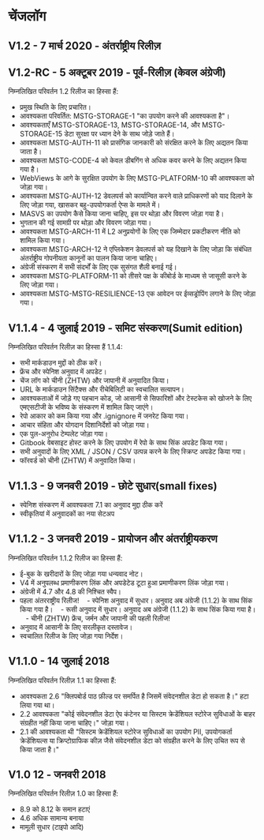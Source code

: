 # चेंजलॉग

## V1.2 - 7 मार्च 2020 - अंतर्राष्ट्रीय रिलीज़

## V1.2-RC - 5 अक्टूबर 2019 - पूर्व-रिलीज़ (केवल अंग्रेजी)

निम्नलिखित परिवर्तन 1.2 रिलीज का हिस्सा हैं:

- प्रमुख स्थिति के लिए प्रचारित।
- आवश्यकता परिवर्तित: MSTG-STORAGE-1 "का उपयोग करने की आवश्यकता है"।
- आवश्यकताएँ MSTG-STORAGE-13, MSTG-STORAGE-14, और MSTG-STORAGE-15 डेटा सुरक्षा पर ध्यान देने के साथ जोड़े जाते हैं।
- आवश्यकता MSTG-AUTH-11 को प्रासंगिक जानकारी को संरक्षित करने के लिए अद्यतन किया जाता है।
- आवश्यकता MSTG-CODE-4 को केवल डीबगिंग से अधिक कवर करने के लिए अद्यतन किया गया है।
- WebViews के आगे के सुरक्षित उपयोग के लिए MSTG-PLATFORM-10 की आवश्यकता को जोड़ा गया।
- आवश्यकता MSTG-AUTH-12 डेवलपर्स को कार्यान्वित करने वाले प्राधिकरणों को याद दिलाने के लिए जोड़ा गया, खासकर बहु-उपयोगकर्ता ऐप्स के मामले में।
- MASVS का उपयोग कैसे किया जाना चाहिए, इस पर थोड़ा और विवरण जोड़ा गया है।
- भुगतान की गई सामग्री पर थोड़ा और विवरण जोड़ा गया।
- आवश्यकता MSTG-ARCH-11 में L2 अनुप्रयोगों के लिए एक जिम्मेदार प्रकटीकरण नीति को शामिल किया गया।
- आवश्यकता MSTG-ARCH-12 ने एप्लिकेशन डेवलपर्स को यह दिखाने के लिए जोड़ा कि संबंधित अंतर्राष्ट्रीय गोपनीयता कानूनों का पालन किया जाना चाहिए।
- अंग्रेजी संस्करण में सभी संदर्भों के लिए एक सुसंगत शैली बनाई गई।
- आवश्यकता MSTG-PLATFORM-11 को तीसरे पक्ष के कीबोर्ड के माध्यम से जासूसी करने के लिए जोड़ा गया।
- आवश्यकता MSTG-MSTG-RESILIENCE-13 एक आवेदन पर ईव्सड्रोपिंग लगाने के लिए जोड़ा गया।

## V1.1.4 - 4 जुलाई 2019 - समिट संस्करण(Sumit edition)

निम्नलिखित परिवर्तन रिलीज़ का हिस्सा हैं 1.1.4:

- सभी मार्कडाउन मुद्दों को ठीक करें।
- फ्रेंच और स्पेनिश अनुवाद में अपडेट।
- चेंज लॉग को चीनी (ZHTW) और जापानी में अनुवादित किया।
- URL के मार्कडाउन सिंटैक्स और रीचेबिलिटी का स्वचालित सत्यापन।
- आवश्यकताओं में जोड़े गए पहचान कोड, जो आसानी से सिफारिशों और टेस्टकेस को खोजने के लिए एमएसटीजी के भविष्य के संस्करण में शामिल किए जाएंगे।
- रेपो आकार को कम किया गया और .ignignore में जनरेट किया गया।
- आचार संहिता और योगदान दिशानिर्देशों को जोड़ा गया।
- एक पुल-अनुरोध टेम्पलेट जोड़ा गया।
- Gitbook वेबसाइट होस्ट करने के लिए उपयोग में रेपो के साथ सिंक अपडेट किया गया।
- सभी अनुवादों के लिए XML / JSON / CSV उत्पन्न करने के लिए स्क्रिप्ट अपडेट किया गया।
- फॉरवर्ड को चीनी (ZHTW) में अनुवादित किया।

## V1.1.3 - 9 जनवरी 2019 - छोटे सुधार(small fixes)

- स्पेनिश संस्करण में आवश्यकता 7.1 का अनुवाद मुद्दा ठीक करें
- स्वीकृतियां में अनुवादकों का नया सेटअप

## V1.1.2 - 3 जनवरी 2019 - प्रायोजन और अंतर्राष्ट्रीयकरण

निम्नलिखित परिवर्तन 1.1.2 रिलीज का हिस्सा हैं:

- ई-बुक के खरीदारों के लिए जोड़ा गया धन्यवाद नोट।
- V4 में अनुपलब्ध प्रमाणीकरण लिंक और अपडेटेड टूटा हुआ प्रमाणीकरण लिंक जोड़ा गया।
- अंग्रेजी में 4.7 और 4.8 की निश्चित स्वैप।
- पहला अंतरराष्ट्रीय रिलीज!
   - स्पेनिश अनुवाद में सुधार। अनुवाद अब अंग्रेजी (1.1.2) के साथ सिंक किया गया है।
   - रूसी अनुवाद में सुधार। अनुवाद अब अंग्रेजी (1.1.2) के साथ सिंक किया गया है।
   - चीनी (ZHTW) फ्रेंच, जर्मन और जापानी की पहली रिलीज!
- अनुवाद में आसानी के लिए सरलीकृत दस्तावेज।
- स्वचालित रिलीज के लिए जोड़ा गया निर्देश।

## V1.1.0 - 14 जुलाई 2018

निम्नलिखित परिवर्तन रिलीज़ 1.1 का हिस्सा हैं:

- आवश्यकता 2.6 "क्लिपबोर्ड पाठ फ़ील्ड पर समर्पित है जिसमें संवेदनशील डेटा हो सकता है।" हटा लिया गया था।
- 2.2 आवश्यकता "कोई संवेदनशील डेटा ऐप कंटेनर या सिस्टम क्रेडेंशियल स्टोरेज सुविधाओं के बाहर संग्रहीत नहीं किया जाना चाहिए।" जोड़ा गया।
- 2.1 की आवश्यकता थी "सिस्टम क्रेडेंशियल स्टोरेज सुविधाओं का उपयोग PII, उपयोगकर्ता क्रेडेंशियल्स या क्रिप्टोग्राफिक कीज़ जैसे संवेदनशील डेटा को संग्रहीत करने के लिए उचित रूप से किया जाता है।"

## V1.0 12 - जनवरी 2018

निम्नलिखित परिवर्तन रिलीज़ 1.0 का हिस्सा हैं:

- 8.9 को 8.12 के समान हटाएं
- 4.6 अधिक सामान्य बनाया
- मामूली सुधार (टाइपो आदि)

